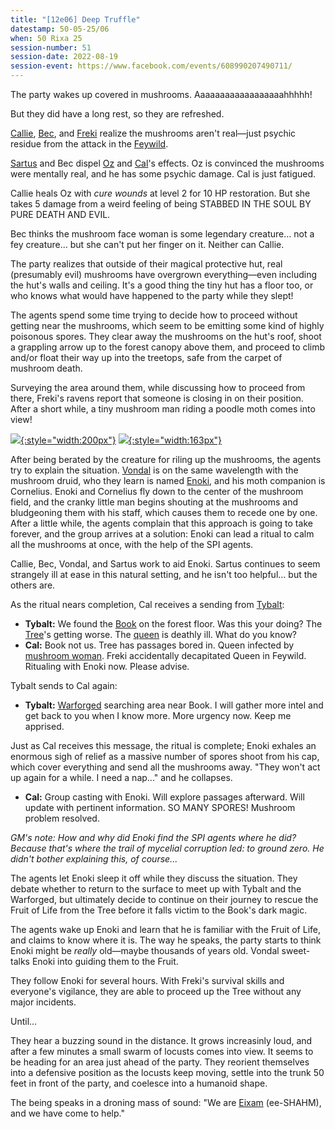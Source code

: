 ```yaml
---
title: "[12e06] Deep Truffle"
datestamp: 50-05-25/06
when: 50 Rixa 25
session-number: 51
session-date: 2022-08-19
session-event: https://www.facebook.com/events/608990207490711/
---
```


The party wakes up covered in mushrooms. Aaaaaaaaaaaaaaaaaahhhhh!

But they did have a long rest, so they are refreshed.

[Callie](../dossiers/callie), [Bec](../dossiers/bec), and [Freki](../dossiers/freki) realize the mushrooms aren't real&mdash;just psychic residue from the attack in the [Feywild](../locales/feywild).

[Sartus](../dossiers/sartus-morningdew) and Bec dispel [Oz](../dossiers/oz) and [Cal](../dossiers/cal)'s effects. Oz is convinced the mushrooms were mentally real, and he has some psychic damage. Cal is just fatigued.

Callie heals Oz with *cure wounds* at level 2 for 10 HP restoration. But she takes 5 damage from a weird feeling of being STABBED IN THE SOUL BY PURE DEATH AND EVIL.

Bec thinks the mushroom face woman is some legendary creature... not a fey creature... but she can't put her finger on it. Neither can Callie.

The party realizes that outside of their magical protective hut, real (presumably evil) mushrooms have overgrown everything&mdash;even including the hut's walls and ceiling. It's a good thing the tiny hut has a floor too, or who knows what would have happened to the party while they slept!

The agents spend some time trying to decide how to proceed without getting near the mushrooms, which seem to be emitting some kind of highly poisonous spores. They clear away the mushrooms on the hut's roof, shoot a grappling arrow up to the forest canopy above them, and proceed to climb and/or float their way up into the treetops, safe from the carpet of mushroom death.

Surveying the area around them, while discussing how to proceed from there, Freki's ravens report that someone is closing in on their position. After a short while, a tiny mushroom man riding a poodle moth comes into view!

[![](https://i.pinimg.com/originals/88/d7/62/88d76251487db1e123294759ca0ac34e.jpg){:style="width:200px"}](../dossiers/enoki) [![](https://i.pinimg.com/236x/a4/bd/fe/a4bdfef059791096661ca1599e3bc284.jpg){:style="width:163px"}](https://www.pinterest.com/pin/162340761559739851/)

After being berated by the creature for riling up the mushrooms, the agents try to explain the situation. [Vondal](../dossiers/vondal) is on the same wavelength with the mushroom druid, who they learn is named [Enoki](../dossiers/enoki), and his moth companion is Cornelius. Enoki and Cornelius fly down to the center of the mushroom field, and the cranky little man begins shouting at the mushrooms and bludgeoning them with his staff, which causes them to recede one by one. After a little while, the agents complain that this approach is going to take forever, and the group arrives at a solution: Enoki can lead a ritual to calm all the mushrooms at once, with the help of the SPI agents.

Callie, Bec, Vondal, and Sartus work to aid Enoki. Sartus continues to seem strangely ill at ease in this natural setting, and he isn't too helpful... but the others are. 

As the ritual nears completion, Cal receives a sending from [Tybalt](../dossiers/tybalt):

* **Tybalt:** We found the [Book](../relics/necronomicon) on the forest floor. Was this your doing? The [Tree](../relics/yggdrasil)'s getting worse. The [queen](../dossiers/ambriel-estanesse) is deathly ill. What do you know?
* **Cal:** Book not us. Tree has passages bored in. Queen infected by [mushroom woman](../dossiers/zuggtmoy). Freki accidentally decapitated Queen in Feywild. Ritualing with Enoki now. Please advise.

Tybalt sends to Cal again:

* **Tybalt:** [Warforged](../relics/warforged) searching area near Book. I will gather more intel and get back to you when I know more. More urgency now. Keep me apprised.

Just as Cal receives this message, the ritual is complete; Enoki exhales an enormous sigh of relief as a massive number of spores shoot from his cap, which cover everything and send all the mushrooms away. "They won't act up again for a while. I need a nap..." and he collapses.

* **Cal:** Group casting with Enoki. Will explore passages afterward. Will update with pertinent information. SO MANY SPORES! Mushroom problem resolved.

*GM's note: How and why did Enoki find the SPI agents where he did? Because that's where the trail of mycelial corruption led: to ground zero. He didn't bother explaining this, of course...*

The agents let Enoki sleep it off while they discuss the situation. They debate whether to return to the surface to meet up with Tybalt and the Warforged, but ultimately decide to continue on their journey to rescue the Fruit of Life from the Tree before it falls victim to the Book's dark magic.

The agents wake up Enoki and learn that he is familiar with the Fruit of Life, and claims to know where it is. The way he speaks, the party starts to think Enoki might be *really* old&mdash;maybe thousands of years old. Vondal sweet-talks Enoki into guiding them to the Fruit.

They follow Enoki for several hours. With Freki's survival skills and everyone's vigilance, they are able to proceed up the Tree without any major incidents.

Until...

They hear a buzzing sound in the distance. It grows increasinly loud, and after a few minutes a small swarm of locusts comes into view. It seems to be heading for an area just ahead of the party. They reorient themselves into a defensive position as the locusts keep moving, settle into the trunk 50 feet in front of the party, and coelesce into a humanoid shape.

The being speaks in a droning mass of sound: "We are [Eixam](../dossiers/eixam) (ee-SHAHM), and we have come to help."
